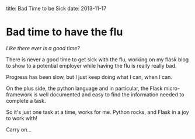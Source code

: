 title: Bad Time to be Sick
date: 2013-11-17

# Bad time to have the flu

_Like there ever is a good time?_

There is never a good time to get sick with the flu,
working on my flask blog to show to a potential employer
while having the flu is really really bad.

Progress has been slow, but I just keep doing
what I can, when I can.

On the plus side, the python language and in particular, the
Flask micro-framework is well documented and easy to find the
information needed to complete a task.

So it's just one task at a time, works for me.
Python rocks, and Flask in a joy to work with!

Carry on...

